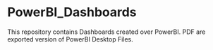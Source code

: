 # PowerBI_Dashboards

This repository contains Dashboards created over PowerBI. PDF are exported version of PowerBI Desktop Files. 
